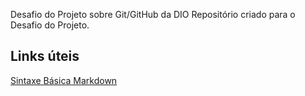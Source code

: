 Desafio do Projeto sobre Git/GitHub da DIO
Repositório criado para o Desafio do Projeto.

## Links úteis
[Sintaxe Básica Markdown](https://www.markdownguide.org/basic-syntax/)
